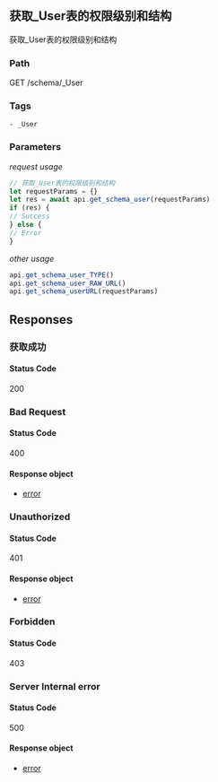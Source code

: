 ## 获取_User表的权限级别和结构

获取_User表的权限级别和结构
### Path
GET /schema/_User

### Tags
    - _User
### Parameters


*request usage*
```javascript
// 获取_User表的权限级别和结构
let requestParams = {}
let res = await api.get_schema_user(requestParams)
if (res) {
// Success
} else {
// Error
}
```
*other usage*
```javascript
api.get_schema_user_TYPE()
api.get_schema_user_RAW_URL()
api.get_schema_userURL(requestParams)
```

## Responses
### 获取成功

#### Status Code
200



### Bad Request

#### Status Code
400


#### Response object
* [error](../models/error.md)

### Unauthorized

#### Status Code
401


#### Response object
* [error](../models/error.md)

### Forbidden

#### Status Code
403



### Server Internal error

#### Status Code
500


#### Response object
* [error](../models/error.md)


